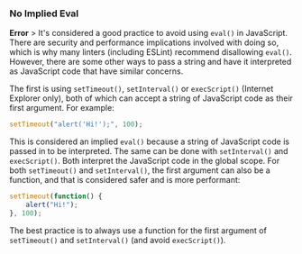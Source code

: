 ### No Implied Eval
**Error** > It's considered a good practice to avoid using `eval()` in JavaScript. There are security and performance implications involved with doing so, which is why many linters (including ESLint) recommend disallowing `eval()`. However, there are some other ways to pass a string and have it interpreted as JavaScript code that have similar concerns.

The first is using `setTimeout()`, `setInterval()` or `execScript()` (Internet Explorer only), both of which can accept a string of JavaScript code as their first argument. For example:

```javascript
setTimeout("alert('Hi!');", 100);
```

This is considered an implied `eval()` because a string of JavaScript code is passed in to be interpreted. The same can be done with `setInterval()` and `execScript()`. Both interpret the JavaScript code in the global scope. For both `setTimeout()` and `setInterval()`, the first argument can also be a function, and that is considered safer and is more performant:

```javascript
setTimeout(function() {
    alert("Hi!");
}, 100);
```
The best practice is to always use a function for the first argument of `setTimeout()` and `setInterval()` (and avoid `execScript()`).

